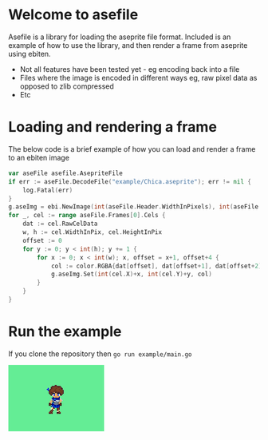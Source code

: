 # Welcome to asefile

Asefile is a library for loading the aseprite file format. Included is an example of how to use the library, and then render a frame from aseprite using ebiten.

- Not all features have been tested yet - eg encoding back into a file
- Files where the image is encoded in different ways eg, raw pixel data as opposed to zlib compressed
- Etc

# Loading and rendering a frame
The below code is a brief example of how you can load and render a frame to an ebiten image
```go
var aseFile asefile.AsepriteFile
if err := aseFile.DecodeFile("example/Chica.aseprite"); err != nil {
    log.Fatal(err)
}
g.aseImg = ebi.NewImage(int(aseFile.Header.WidthInPixels), int(aseFile.Header.HeightInPixels))
for _, cel := range aseFile.Frames[0].Cels {
    dat := cel.RawCelData
    w, h := cel.WidthInPix, cel.HeightInPix
    offset := 0
    for y := 0; y < int(h); y += 1 {
        for x := 0; x < int(w); x, offset = x+1, offset+4 {
            col := color.RGBA{dat[offset], dat[offset+1], dat[offset+2], dat[offset+3]}
            g.aseImg.Set(int(cel.X)+x, int(cel.Y)+y, col)
        }
    }
}
```

# Run the example
If you clone the repository then
`go run example/main.go`

![result](chica.png)